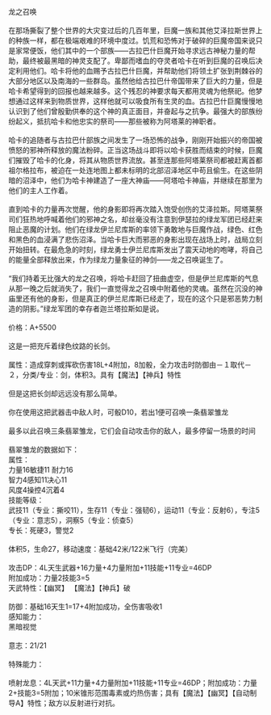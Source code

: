<title>龙之召唤</title>
<meta name="GENERATOR" content="WinCHM">
<meta http-equiv="Content-Type" content="text/html; charset=gb2312">
<br>龙之召唤
<br>
<br>在那场撕裂了整个世界的大灾变过后的几百年里，巨魔一族和其他艾泽拉斯世界上的种族一样，都在极端艰难的环境中度过。饥荒和恐怖对于破碎的巨魔帝国来说只是家常便饭，他们其中的一个部族——古拉巴什巨魔开始寻求远古神秘力量的帮助，最终被最黑暗的神灵支配了。卑鄙而嗜血的夺灵者哈卡在听到巨魔的召唤后决定利用他们。哈卡将他的血赐予古拉巴什巨魔，并帮助他们将领土扩张到荆棘谷的大部分地区以及南海的一些群岛。虽然他给古拉巴什帝国带来了巨大的力量，但是哈卡希望得到的回报也越来越多。这个残忍的神要求每天都用灵魂为他祭祀。他梦想通过这样来到物质世界，这样他就可以吸食所有生灵的血。古拉巴什巨魔慢慢地认识到了他们曾殷勤供奉的这个神的真正面目，并奋起与之抗争。最强大的部族纷纷起义，抵抗哈卡和他忠实的祭司——那些被称为阿塔莱的神职者。
<br>
<br>哈卡的追随者与古拉巴什部族之间发生了一场恐怖的战争，刚刚开始振兴的帝国被愤怒的邪神所释放的魔法粉碎。正当这场战斗即将以哈卡获胜而结束的时候，巨魔们摧毁了哈卡的化身，将其从物质世界流放。甚至连那些阿塔莱祭司都被赶离首都祖尔格拉布，被迫在一处连地图上都未标明的北部沼泽地区中苟且偷生。在这些阴暗的沼泽中，他们为哈卡神建造了一座大神庙——阿塔哈卡神庙，并继续在那里为他们的主人工作着。
<br>
<br>直到哈卡的力量再次觉醒，他的身影即将再次踏入饱受创伤的艾泽拉斯。阿塔莱祭司们狂热地呼喊着他们的邪神之名，却丝毫没有注意到伊瑟拉的绿龙军团已经赶来阻止恶魔的计划。他们在绿龙伊兰尼库斯的率领下勇敢地与巨魔作战，绿色、红色和黑色的血浸满了悲伤沼泽。当哈卡巨大而邪恶的身影出现在战场上时，战局立刻开始扭转。在最危急的时刻，绿龙勇士伊兰尼库斯发出了震天动地的咆哮，将自己的能量全部释放出来，作为绿龙力量象征的神剑——龙之召唤诞生了。
<br>
<br>“我们持着无比强大的龙之召唤，将哈卡赶回了扭曲虚空，但是伊兰尼库斯的气息从那一晚之后就消失了，我们一直觉得龙之召唤中附着他的灵魂。虽然在沉没的神庙里还有他的身影，但是真正的伊兰尼库斯已经走了，现在的这个只是邪恶势力制造的阴影。”绿龙军团的幸存者迦兰塔拉斯如是说。
<br>
<br>价格：A+5500
<br>
<br>这是一把充斥着绿色纹路的长剑。
<br>
<br>属性：造成穿刺或挥砍伤害18L+4附加，8加骰，全力攻击时防御由－１取代－２，分类/专业：剑，体积3。具有【魔法】【神兵】特性
<br>
<br>但是这把长剑却远远没有那么简单。
<br>
<br>你在使用这把武器击中敌人时，可骰D10，若出1便可召唤一条翡翠雏龙
<br>
<br>最多以此召唤三条翡翠雏龙，它们会自动攻击你的敌人，最多停留一场景的时间
<br>
<br>翡翠雏龙的数据如下：
<br>属性：
<br>力量16敏捷11 耐力16
<br>智力4感知11决心11
<br>风度4操控4沉着4
<br>技能等级：
<br>武技11（专业：撕咬11），生存11（专业：强韧6），运动11（专业：反射6），专注5（专业：意志5），洞察5（专业：侦查5）
<br>专长：死硬3，警觉2
<br>
<br>体积5，生命27，移动速度：基础42米/122米飞行（完美）
<br>
<br>攻击DP：4L天生武器+16力量+4力量附加+11技能+11专业=46DP
<br>附加成功：力量2技能3=5
<br>天武特性：【幽冥】 【魔法】【神兵】破
<br>
<br>防御：基础16天生1=17+4附加成功，全伤害吸收1
<br>感知能力：
<br>黑暗视觉
<br>
<br>意志：21/21
<br>
<br>特殊能力：
<br>
<br>喷射龙息：4L天武+11力量+4力量附加+11技能+11专业=46DP；附加成功：力量2+技能3=5附加；10米锥形范围毒素或灼热伤害；具有【魔法】【幽冥】【自动制导A】特性；敌方以反射进行对抗。
<br>